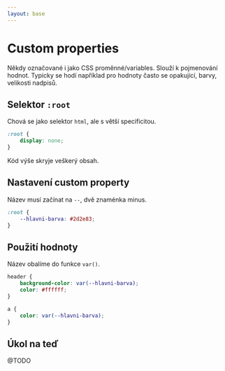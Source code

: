 ```yaml
---
layout: base
---
```


# Custom properties

Někdy označované i jako CSS proměnné/variables. Slouží k pojmenování hodnot. Typicky se hodí například pro hodnoty často se opakující, barvy, velikosti nadpisů.

## Selektor `:root`

Chová se jako selektor `html`, ale s větší specificitou.

```css
:root {
	display: none;
}
```

Kód výše skryje veškerý obsah.

## Nastavení custom property

Název musí začínat na `--`, dvě znaménka minus.

```css
:root {
	--hlavni-barva: #2d2e83;
}
```

## Použití hodnoty

Název obalíme do funkce `var()`.

```css
header {
	background-color: var(--hlavni-barva);
	color: #ffffff;
}

a {
	color: var(--hlavni-barva);
}
```

## Úkol na teď

@TODO
